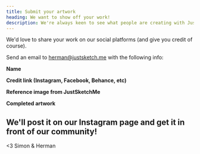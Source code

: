```yaml
---
title: Submit your artwork
heading: We want to show off your work!
description: We're always keen to see what people are creating with JustSketchMe.
---
```




We'd love to share your work on our social platforms (and give you credit of course).

Send an email to [herman@justsketch.me](mailto:herman@justsketch.me) with the following info:

**Name**

**Credit link (Instagram, Facebook, Behance, etc)**

**Reference image from JustSketchMe**

**Completed artwork**

## We'll post it on our Instagram page and get it in front of our community!

 <3 Simon & Herman
